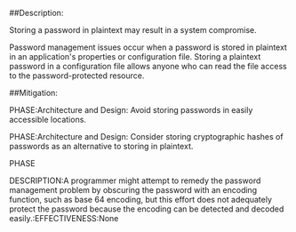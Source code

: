 ##Description:

Storing a password in plaintext may result in a system compromise.

Password management issues occur when a password is stored in plaintext in an application's properties or configuration file. Storing a plaintext password in a configuration file allows anyone who can read the file access to the password-protected resource.

##Mitigation:


PHASE:Architecture and Design:
Avoid storing passwords in easily accessible locations.

PHASE:Architecture and Design:
Consider storing cryptographic hashes of passwords as an alternative to storing in plaintext.

PHASE

DESCRIPTION:A programmer might attempt to remedy the password management problem by obscuring the password with an encoding function, such as base 64 encoding, but this effort does not adequately protect the password because the encoding can be detected and decoded easily.:EFFECTIVENESS:None


